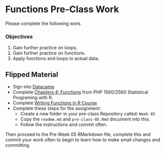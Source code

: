 # Functions Pre-Class Work

Please complete the following work. 


### Objectives

1. Gain further practice on loops. 
2. Gain further practice on functions. 
3. Apply functions and loops to actual data. 



## Flipped Material

- Sign into [Datacamp](https://www.datacamp.com/)
- Complete [Chapters 4: Functions](https://campus.datacamp.com/courses/1118/) from PHP 1560/2560 Statistical Programing with R. 
- Complete [Writing Functions in R Course](https://www.datacamp.com/courses/writing-functions-in-r)
- Complete these steps for the assignment:
    - Create a new folder in your pre-class Repository called: `Week 05`
    - Copy the `readme.md` and `pre-class-05.Rmd` document into this.
    - Follow the instructions and commit often.
    
    

Then proceed to the Pre Week 05 RMarkdown file, complete this and commit your work often to begin to learn how to make small changes and committing. 